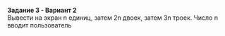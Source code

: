 **Задание 3 - Вариант 2**  
Вывести на экран n единиц, затем 2n двоек, затем 3n троек. Число n вводит пользователь